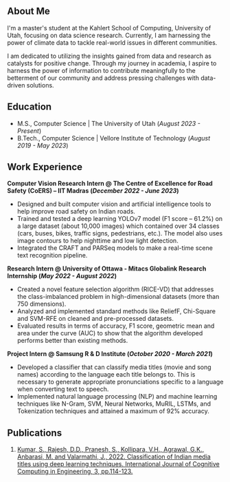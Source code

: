 ## About Me
I'm a master's student at the Kahlert School of Computing, University of Utah, focusing on data science research. Currently, I am harnessing the power of climate data to tackle real-world issues in different communities.

I am dedicated to utilizing the insights gained from data and research as catalysts for positive change. Through my journey in academia, I aspire to harness the power of information to contribute meaningfully to the betterment of our community and address pressing challenges with data-driven solutions.

## Education						       		
- M.S., Computer Science	| The University of Utah (_August 2023 - Present_)	 			        		
- B.Tech., Computer Science | Vellore Institute of Technology (_August 2019 - May 2023_)

## Work Experience
**Computer Vision Research Intern @ The Centre of Excellence for Road Safety (CoERS) – IIT Madras (_December 2022 - June 2023_)**
- Designed and built computer vision and artificial intelligence tools to help improve road safety on Indian roads.
- Trained and tested a deep learning YOLOv7 model (F1 score – 61.2%) on a large dataset (about 10,000 images) which contained over 34 classes (cars, buses, bikes, traffic signs, pedestrians, etc.). The model also uses image contours to help nighttime and low light detection.
- Integrated the CRAFT and PARSeq models to make a real-time scene text recognition pipeline. 

**Research Intern @ University of Ottawa - Mitacs Globalink Research Internship (_May 2022 - August 2022_)**
- Created a novel feature selection algorithm (RICE-VD) that addresses the class-imbalanced problem in high-dimensional datasets (more than 750 dimensions).
- Analyzed and implemented standard methods like ReliefF, Chi-Square and SVM-RFE on cleaned and pre-processed datasets.
- Evaluated results in terms of accuracy, F1 score, geometric mean and area under the curve (AUC) to show that the algorithm developed performs better than existing methods.

**Project Intern @ Samsung R & D Institute (_October 2020 - March 2021_)**
- Developed a classifier that can classify media titles (movie and song names) according to the language each title belongs to. This is necessary to generate appropriate pronunciations specific to a language when converting text to speech.
- Implemented natural language processing (NLP) and machine learning techniques like N-Gram, SVM, Neural Networks, MuRIL, LSTMs, and Tokenization techniques and attained a maximum of 92% accuracy.

## Publications
1. [Kumar, S., Rajesh, D.D., Pranesh, S., Kollipara, V.H., Agrawal, G.K., Anbarasi, M. and Valarmathi, J., 2022. Classification of Indian media titles using deep learning techniques. International Journal of Cognitive Computing in Engineering, 3, pp.114-123.](https://doi.org/10.1016/j.ijcce.2022.04.001)
